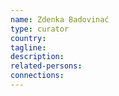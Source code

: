 ```yaml
---
name: Zdenka Badovinać
type: curator
country:
tagline:
description:
related-persons:
connections:
---
```

